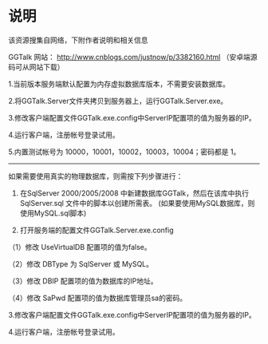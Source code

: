 # 说明
该资源搜集自网络，下附作者说明和相关信息

GGTalk 网站： http://www.cnblogs.com/justnow/p/3382160.html （安卓端源码可从网站下载）


1.当前版本服务端默认配置为内存虚拟数据库版本，不需要安装数据库。

2.将GGTalk.Server文件夹拷贝到服务器上，运行GGTalk.Server.exe。

3.修改客户端配置文件GGTalk.exe.config中ServerIP配置项的值为服务器的IP。

4.运行客户端，注册帐号登录试用。

5.内置测试帐号为 10000，10001，10002，10003，10004；密码都是 1。



---------------------------------------------------------------------------------
如果需要使用真实的物理数据库，则需按下列步骤进行：

1. 在SqlServer 2000/2005/2008 中新建数据库GGTalk，然后在该库中执行 SqlServer.sql 文件中的脚本以创建所需表。
   (如果要使用MySQL数据库，则使用MySQL.sql脚本)

2. 打开服务端的配置文件GGTalk.Server.exe.config 

（1）修改 UseVirtualDB 配置项的值为false。

（2）修改 DBType 为 SqlServer 或 MySQL。

（3）修改 DBIP 配置项的值为数据库的IP地址。

（4）修改 SaPwd 配置项的值为数据库管理员sa的密码。

3.修改客户端配置文件GGTalk.exe.config中ServerIP配置项的值为服务器的IP。

4.运行客户端，注册帐号登录试用。